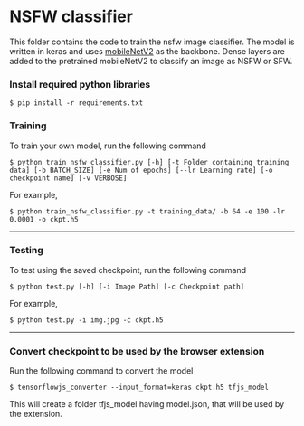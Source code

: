 # NSFW classifier

This folder contains the code to train the nsfw image classifier. The model is written in keras and uses [mobileNetV2](https://ai.googleblog.com/2018/04/mobilenetv2-next-generation-of-on.html) as the backbone. Dense layers are added to the pretrained mobileNetV2 to classify an image as NSFW or SFW.

### Install required python libraries
```
$ pip install -r requirements.txt
```

### Training

To train your own model, run the following command
```
$ python train_nsfw_classifier.py [-h] [-t Folder containing training data] [-b BATCH_SIZE] [-e Num of epochs] [--lr Learning rate] [-o checkpoint name] [-v VERBOSE]
```
For example,
```
$ python train_nsfw_classifier.py -t training_data/ -b 64 -e 100 -lr 0.0001 -o ckpt.h5
```
<hr/>

### Testing

To test using the saved checkpoint, run the following command
```
$ python test.py [-h] [-i Image Path] [-c Checkpoint path]
```
For example,
```
$ python test.py -i img.jpg -c ckpt.h5
```

<hr/>

### Convert checkpoint to be used by the browser extension

Run the following command to convert the model
```
$ tensorflowjs_converter --input_format=keras ckpt.h5 tfjs_model
```

This will create a folder tfjs_model having model.json, that will be used by the extension.

